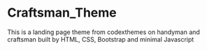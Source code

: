 # Craftsman_Theme
This is a landing page theme from codexthemes on handyman and craftsman built by HTML, CSS, Bootstrap and minimal Javascript
